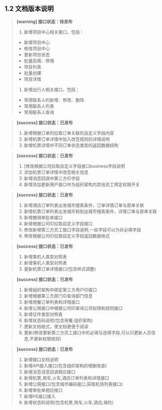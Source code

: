 ## 1.2 文档版本说明

<!--sec data-title="V2.2.0 —— 2018-11-26" data-id="log221" data-show=true data-collapse=false ces-->
> **[warning] 接口状态：待发布**
> 1. 新增项目中心相关接口，包括：
>   - 新增项目中心
>   - 修改项目中心
>   - 更新项目状态
>   - 批量启用、停用
>   - 项目列表
>   - 批量创建
>   - 项目详情
> 1. 新增出行人相关接口，包括：
>   - 常用联系人的新增、修改、删除
>   - 常用联系人列表
>   - 常用联系人查询
> 
<!--endsec-->

<!--sec data-title="V2.1.1 —— 2018-10-25" data-id="log22" data-show=true data-collapse=true ces-->
> **[success] 接口状态：已发布**
> 1. 新增根据订单的拉取订单关联的自定义字段内容
> 1. 新增机票订单详情中加入改签规则的详细说明
> 1. 新增机票详情中不同订单状态类型的返回数据结构
> 
<!--endsec-->

<!--sec data-title="V2.1.0 —— 2018-10-24" data-id="log21" data-show=true data-collapse=true ces-->
> **[success] 接口状态：已发布**
> 1. [修改根据公司拉取自定义字段接口business字段说明
> 1. 添加机票订单详情中改签相关信息
> 1. 新增消息回调中第三方ID字段
> 1. 新增添加更新用户接口中为组织架构内其他员工预定权限开关
> 
<!--endsec-->

<!--sec data-title="V2.0.0 —— 2018-09-25" data-id="log20" data-show=true data-collapse=true ces-->
> **[success] 接口状态：已发布**
> 1. 新增酒店订单列表出发城市搜索条件，订单详情订单与原单关联
> 1. 新增机票订单列表出发城市和到达城市搜索条件，详情订单与原单关联
> 1. 新增撤销审批单接口
> 1. 新增根据公司ID拉取自定义字段接口
> 1. 修改新增第三方员工接口字段说明,一些字段可以为非必填字段
> 1. 修改根据公司ID拉取自定义字段返回数据格式
> 
<!--endsec-->

<!--sec data-title="V1.2.0 —— 2018-08-13" data-id="log12" data-show=true data-collapse=true ces-->
> **[success] 接口状态：已发布**
> 1. 新增乘机人类型对照表
> 1. 新增乘机人类型对照表
> 1. 更新机票订单详情接口(包含样式调整)
> 
<!--endsec-->

<!--sec data-title="V1.1.0 —— 2018-07-01" data-id="log11" data-show=true data-collapse=true ces-->
> **[success] 接口状态：已发布**
> 1. 新增组织架构中绑定第三方用户ID接口
> 1. 新增根据第三方部门ID查询部门信息
> 1. 新增用餐订单列表和详情接口
> 1. 新增公用接口中根据公司ID查询公司权限和规则接口
> 1. 新增证件类型对照表
> 1. 新增状态码说明(包含用餐,组织架构)
> 1. 更新文档格式，使文档更便于阅读
> 1. 更新(修改更新第三方员工接口中的必填与选填字段,可以只更新人员信息,不更新权限规则)
> 
<!--endsec-->

<!--sec data-title="V1.0.0 —— 2018-11-19" data-id="log10" data-show=true data-collapse=true ces-->
> **[success] 接口状态：已发布**
> 1. 新增接口文档说明
> 1. 新增API接入接口(包含组织架构的增删改查)
> 1. 新增消息消息回调相应接口
> 1. 新增机票,用车,火车,酒店订单列表和详情接口
> 1. 新增公用接口(包含城市编码接口,获取机场列表接口)
> 1. 新增审批单相应接口
> 1. 新增H5接口接入
> 1. 新增状态码说明(包含机票,用车,火车,酒店,保险)
> 
<!--endsec-->